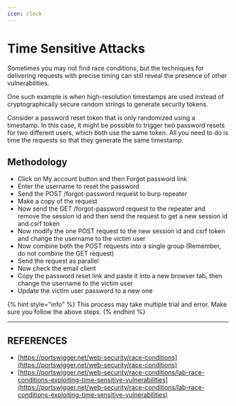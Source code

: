 ```yaml
---
icon: clock
---
```


# Time Sensitive Attacks

Sometimes you may not find race conditions, but the techniques for delivering requests with precise timing can still reveal the presence of other vulnerabilities.

One such example is when high-resolution timestamps are used instead of cryptographically secure random strings to generate security tokens.

Consider a password reset token that is only randomized using a timestamp. In this case, it might be possible to trigger two password resets for two different users, which both use the same token. All you need to do is time the requests so that they generate the same timestamp.



## Methodology

* Click on My account button and then Forgot password link
* Enter the username to reset the password
* Send the POST /forgot-password request to burp repeater
* Make a copy of the request
* Now send the GET /forgot-password request to the repeater and remove the session id and then send the request to get a new session id and csrf token
* Now modify the one POST request to the new session id and csrf token and change the username to the victim user
* Now combine both the POST requests into a single group (Remember, do not combine the GET request)
* Send the request as parallel
* Now check the email client
* Copy the password reset link and paste it into a new browser tab, then change the username to the victim user
* Update the victim user password to a new one

{% hint style="info" %}
This process may take multiple trial and error. Make sure you follow the above steps.
{% endhint %}





***

## REFERENCES

* [https://portswigger.net/web-security/race-conditions](https://portswigger.net/web-security/race-conditions)
* [https://portswigger.net/web-security/race-conditions/lab-race-conditions-exploiting-time-sensitive-vulnerabilities](https://portswigger.net/web-security/race-conditions/lab-race-conditions-exploiting-time-sensitive-vulnerabilities)






